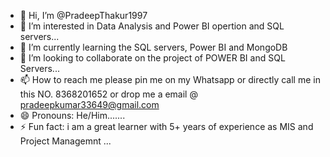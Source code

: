 - 👋 Hi, I’m @PradeepThakur1997
- 👀 I’m interested in Data Analysis and Power BI opertion and SQL servers...
- 🌱 I’m currently learning the SQL servers, Power BI and MongoDB
- 💞️ I’m looking to collaborate on the project of POWER BI and SQL Servers...
- 📫 How to reach me please pin me on my Whatsapp or directly call me in this NO. 8368201652 or drop me a email @ pradeepkumar33649@gmail.com
- 😄 Pronouns: He/Him.......
- ⚡ Fun fact: i am a great learner with 5+ years of experience as MIS and Project Managemnt ...

<!---
PradeepThakur1997/PradeepThakur1997 is a ✨ special ✨ repository because its `README.md` (this file) appears on your GitHub profile.
You can click the Preview link to take a look at your changes.
--->
